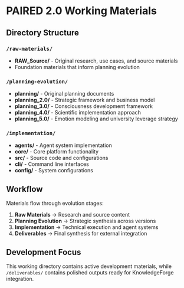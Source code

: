 # PAIRED 2.0 Working Materials

## Directory Structure

### `/raw-materials/`
- **RAW_Source/** - Original research, use cases, and source materials
- Foundation materials that inform planning evolution

### `/planning-evolution/`
- **planning/** - Original planning documents
- **planning_2.0/** - Strategic framework and business model
- **planning_3.0/** - Consciousness development framework  
- **planning_4.0/** - Scientific implementation approach
- **planning_5.0/** - Emotion modeling and university leverage strategy

### `/implementation/`
- **agents/** - Agent system implementation
- **core/** - Core platform functionality
- **src/** - Source code and configurations
- **cli/** - Command line interfaces
- **config/** - System configurations

## Workflow
Materials flow through evolution stages:
1. **Raw Materials** → Research and source content
2. **Planning Evolution** → Strategic synthesis across versions
3. **Implementation** → Technical execution and agent systems
4. **Deliverables** → Final synthesis for external integration

## Development Focus
This working directory contains active development materials, while `/deliverables/` contains polished outputs ready for KnowledgeForge integration.
